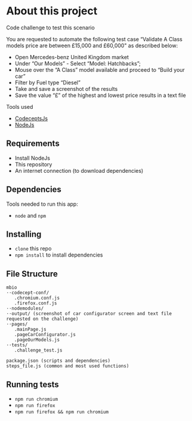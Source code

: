 # About this project

Code challenge to test this scenario

You are requested to automate the following test case “Validate A Class models price are between
£15,000 and £60,000" as described below:

 - Open Mercedes-benz United Kingdom market
 - Under “Our Models” - Select “Model: Hatchbacks”;
 - Mouse over the “A Class” model available and proceed to “Build your car”
 - Filter by Fuel type “Diesel”
 - Take and save a screenshot of the results
 - Save the value “£” of the highest and lowest price results in a text file

Tools used

* [CodeceptsJs](https://codecept.io/)
* [NodeJs](https://nodejs.org/en/)

## Requirements

- Install NodeJs
- This repository
- An internet connection (to download dependencies)

## Dependencies

Tools needed to run this app:

- `node` and `npm`

## Installing

* `clone` this repo
* `npm install` to install dependencies

## File Structure

```
mbio
⋅⋅codecept-conf/
   .chromium.conf.js
   .firefox.conf.js
⋅⋅nodemodules/
⋅⋅output/ (screenshot of car configurator screen and text file requested on the challenge)
⋅⋅pages/
   .mainPage.js
   .pageCarConfigurator.js
   .pageOurModels.js
⋅⋅tests/
   .challenge_test.js

package.json (scripts and dependencies)
steps_file.js (common and most used functions)
```

## Running tests

* `npm run chromium`
* `npm run firefox`
* `npm run firefox && npm run chromium`
